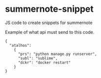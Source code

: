# summernote-snippet
JS code to create snippets for summernote

Example of what api must send to this code.
```
{
  "atalhos": 
    {
      "prs": "python manage.py runserver",
      "subl": "sublime",
      "dckr": "docker restart"
    }
}
```
